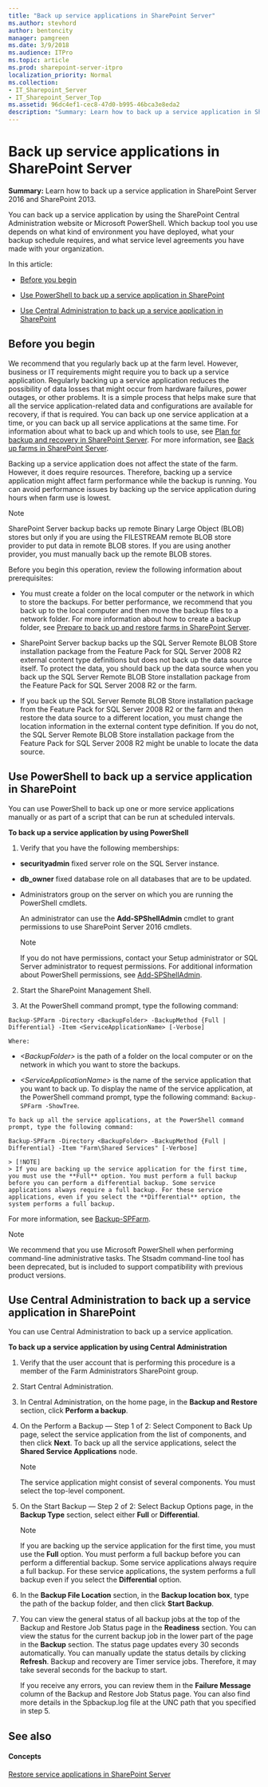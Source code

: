 ```yaml
---
title: "Back up service applications in SharePoint Server"
ms.author: stevhord
author: bentoncity
manager: pamgreen
ms.date: 3/9/2018
ms.audience: ITPro
ms.topic: article
ms.prod: sharepoint-server-itpro
localization_priority: Normal
ms.collection:
- IT_Sharepoint_Server
- IT_Sharepoint_Server_Top
ms.assetid: 96dc4ef1-cec8-47d0-b995-46bca3e8eda2
description: "Summary: Learn how to back up a service application in SharePoint Server 2016 and SharePoint 2013."
---
```


# Back up service applications in SharePoint Server

 **Summary:** Learn how to back up a service application in SharePoint Server 2016 and SharePoint 2013. 
  
You can back up a service application by using the SharePoint Central Administration website or Microsoft PowerShell. Which backup tool you use depends on what kind of environment you have deployed, what your backup schedule requires, and what service level agreements you have made with your organization.
  
In this article:
  
- [Before you begin](#begin)
    
- [Use PowerShell to back up a service application in SharePoint](#proc1)
    
- [Use Central Administration to back up a service application in SharePoint](#proc2)
    
## Before you begin
<a name="begin"> </a>

We recommend that you regularly back up at the farm level. However, business or IT requirements might require you to back up a service application. Regularly backing up a service application reduces the possibility of data losses that might occur from hardware failures, power outages, or other problems. It is a simple process that helps make sure that all the service application-related data and configurations are available for recovery, if that is required. You can back up one service application at a time, or you can back up all service applications at the same time. For information about what to back up and which tools to use, see [Plan for backup and recovery in SharePoint Server](backup-and-recovery-planning.md). For more information, see [Back up farms in SharePoint Server](back-up-a-farm.md).
  
Backing up a service application does not affect the state of the farm. However, it does require resources. Therefore, backing up a service application might affect farm performance while the backup is running. You can avoid performance issues by backing up the service application during hours when farm use is lowest.
  
> [!NOTE]
> SharePoint Server backup backs up remote Binary Large Object (BLOB) stores but only if you are using the FILESTREAM remote BLOB store provider to put data in remote BLOB stores. If you are using another provider, you must manually back up the remote BLOB stores. 
  
Before you begin this operation, review the following information about prerequisites:
  
- You must create a folder on the local computer or the network in which to store the backups. For better performance, we recommend that you back up to the local computer and then move the backup files to a network folder. For more information about how to create a backup folder, see [Prepare to back up and restore farms in SharePoint Server](prepare-to-back-up-and-restore.md).
    
- SharePoint Server backup backs up the SQL Server Remote BLOB Store installation package from the Feature Pack for SQL Server 2008 R2 external content type definitions but does not back up the data source itself. To protect the data, you should back up the data source when you back up the SQL Server Remote BLOB Store installation package from the Feature Pack for SQL Server 2008 R2 or the farm.
    
- If you back up the SQL Server Remote BLOB Store installation package from the Feature Pack for SQL Server 2008 R2 or the farm and then restore the data source to a different location, you must change the location information in the external content type definition. If you do not, the SQL Server Remote BLOB Store installation package from the Feature Pack for SQL Server 2008 R2 might be unable to locate the data source.
    
## Use PowerShell to back up a service application in SharePoint
<a name="proc1"> </a>

You can use PowerShell to back up one or more service applications manually or as part of a script that can be run at scheduled intervals. 
  
 **To back up a service application by using PowerShell**
  
1. Verify that you have the following memberships:
    
  - **securityadmin** fixed server role on the SQL Server instance. 
    
  - **db_owner** fixed database role on all databases that are to be updated. 
    
  - Administrators group on the server on which you are running the PowerShell cmdlets.
    
    An administrator can use the **Add-SPShellAdmin** cmdlet to grant permissions to use SharePoint Server 2016 cmdlets. 
    
    > [!NOTE]
    > If you do not have permissions, contact your Setup administrator or SQL Server administrator to request permissions. For additional information about PowerShell permissions, see [Add-SPShellAdmin](http://technet.microsoft.com/library/2ddfad84-7ca8-409e-878b-d09cb35ed4aa.aspx). 
  
2. Start the SharePoint Management Shell.
    
3. At the PowerShell command prompt, type the following command:
    
  ```
  Backup-SPFarm -Directory <BackupFolder> -BackupMethod {Full | Differential} -Item <ServiceApplicationName> [-Verbose]
  ```

    Where:
    
  -  _\<BackupFolder\>_ is the path of a folder on the local computer or on the network in which you want to store the backups. 
    
  -  _\<ServiceApplicationName\>_ is the name of the service application that you want to back up. To display the name of the service application, at the PowerShell command prompt, type the following command:  `Backup-SPFarm -ShowTree`.
    
    To back up all the service applications, at the PowerShell command prompt, type the following command:
    
  ```
  Backup-SPFarm -Directory <BackupFolder> -BackupMethod {Full | Differential} -Item "Farm\Shared Services" [-Verbose]
  ```

    > [!NOTE]
    > If you are backing up the service application for the first time, you must use the **Full** option. You must perform a full backup before you can perform a differential backup. Some service applications always require a full backup. For these service applications, even if you select the **Differential** option, the system performs a full backup. 
  
For more information, see [Backup-SPFarm](http://technet.microsoft.com/library/c37704b5-5361-4090-a84d-fcdd17bbe345.aspx).
  
> [!NOTE]
> We recommend that you use Microsoft PowerShell when performing command-line administrative tasks. The Stsadm command-line tool has been deprecated, but is included to support compatibility with previous product versions. 
  
## Use Central Administration to back up a service application in SharePoint
<a name="proc2"> </a>

You can use Central Administration to back up a service application.
  
 **To back up a service application by using Central Administration**
  
1. Verify that the user account that is performing this procedure is a member of the Farm Administrators SharePoint group.
    
2. Start Central Administration.
    
3. In Central Administration, on the home page, in the **Backup and Restore** section, click **Perform a backup**.
    
4. On the Perform a Backup — Step 1 of 2: Select Component to Back Up page, select the service application from the list of components, and then click **Next**. To back up all the service applications, select the **Shared Service Applications** node. 
    
    > [!NOTE]
    > The service application might consist of several components. You must select the top-level component. 
  
5. On the Start Backup — Step 2 of 2: Select Backup Options page, in the **Backup Type** section, select either **Full** or **Differential**.
    
    > [!NOTE]
    > If you are backing up the service application for the first time, you must use the **Full** option. You must perform a full backup before you can perform a differential backup. Some service applications always require a full backup. For these service applications, the system performs a full backup even if you select the **Differential** option. 
  
6. In the **Backup File Location** section, in the **Backup location box**, type the path of the backup folder, and then click **Start Backup**.
    
7. You can view the general status of all backup jobs at the top of the Backup and Restore Job Status page in the **Readiness** section. You can view the status for the current backup job in the lower part of the page in the **Backup** section. The status page updates every 30 seconds automatically. You can manually update the status details by clicking **Refresh**. Backup and recovery are Timer service jobs. Therefore, it may take several seconds for the backup to start.
    
    If you receive any errors, you can review them in the **Failure Message** column of the Backup and Restore Job Status page. You can also find more details in the Spbackup.log file at the UNC path that you specified in step 5. 
    
## See also
<a name="proc2"> </a>

#### Concepts

[Restore service applications in SharePoint Server](restore-a-service-application.md)


